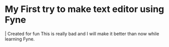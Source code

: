 # My First try to make text editor using Fyne
| Created for fun
This is really bad and I will make it better than now while learning Fyne.
